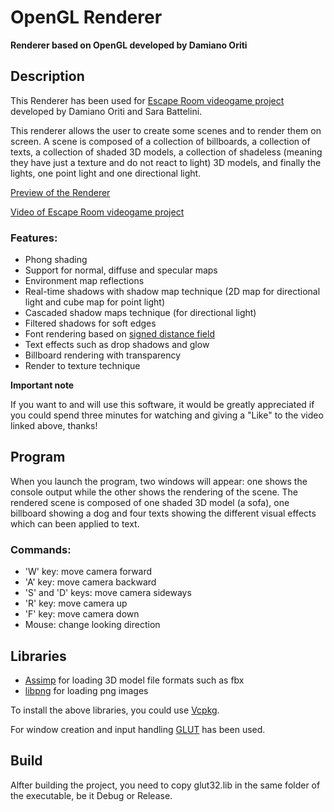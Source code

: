 # OpenGL Renderer

**Renderer based on OpenGL developed by Damiano Oriti**

## Description

This Renderer has been used for [Escape Room videogame project](https://github.com/DamianoOriti/Escape-Room) developed by Damiano Oriti and Sara Battelini.

This renderer allows the user to create some scenes and to render them on screen. A scene is composed of a collection of billboards, a collection of texts, a collection of shaded 3D models, a collection of shadeless (meaning they have just a texture and do not react to light) 3D models, and finally the lights, one point light and one directional light.

[Preview of the Renderer](https://github.com/DamianoOriti/OpenGL-Renderer/blob/master/preview.png)

[Video of Escape Room videogame project](https://www.youtube.com/watch?v=IKH6xkf1tJQ)

### Features:

- Phong shading
- Support for normal, diffuse and specular maps
- Environment map reflections
- Real-time shadows with shadow map technique (2D map for directional light and cube map for point light)
- Cascaded shadow maps technique (for directional light)
- Filtered shadows for soft edges
- Font rendering based on [signed distance field](http://www.valvesoftware.com/publications/2007/SIGGRAPH2007_AlphaTestedMagnification.pdf)
- Text effects such as drop shadows and glow
- Billboard rendering with transparency
- Render to texture technique

**Important note**

If you want to and will use this software, it would be greatly appreciated if you could spend three minutes for watching and giving a "Like" to the video linked above, thanks!

## Program

When you launch the program, two windows will appear: one shows the console output while the other shows the rendering of the scene. The rendered scene is composed of one shaded 3D model (a sofa), one billboard showing a dog and four texts showing the different visual effects which can been applied to text.

### Commands:

- 'W' key: move camera forward
- 'A' key: move camera backward
- 'S' and 'D' keys: move camera sideways
- 'R' key: move camera up
- 'F' key: move camera down
- Mouse: change looking direction

## Libraries

- [Assimp](https://github.com/assimp/assimp) for loading 3D model file formats such as fbx
- [libpng](https://github.com/glennrp/libpng) for loading png images

To install the above libraries, you could use [Vcpkg](https://github.com/Microsoft/vcpkg).

For window creation and input handling [GLUT](https://www.opengl.org/resources/libraries/glut/) has been used.

## Build

Alfter building the project, you need to copy glut32.lib in the same folder of the executable, be it Debug or Release.
